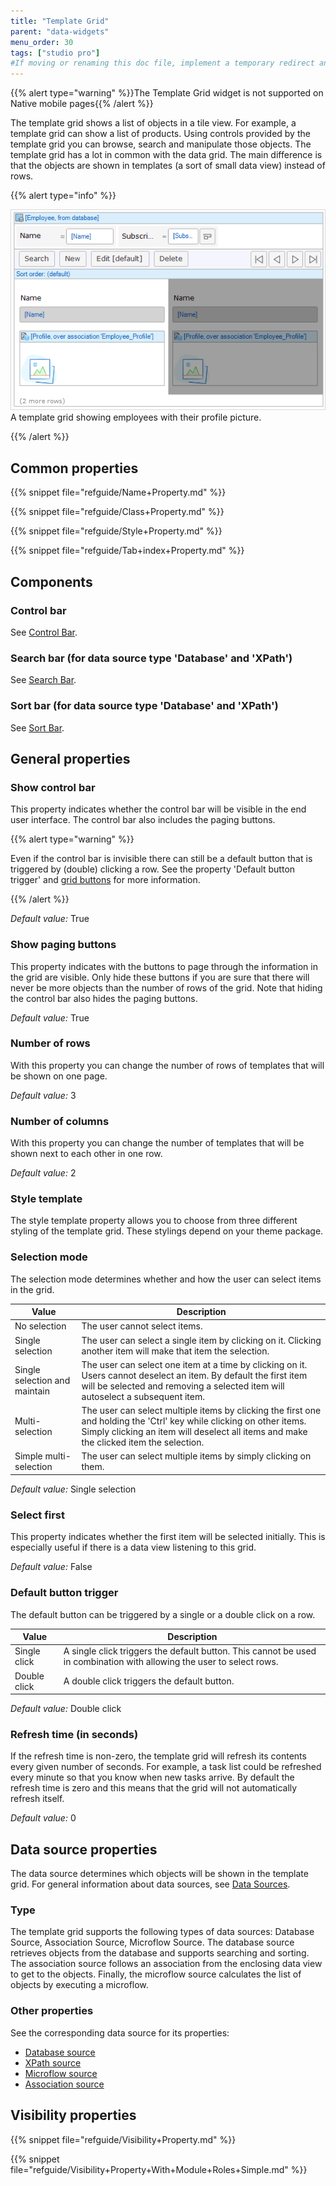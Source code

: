 ```yaml
---
title: "Template Grid"
parent: "data-widgets"
menu_order: 30
tags: ["studio pro"]
#If moving or renaming this doc file, implement a temporary redirect and let the respective team know they should update the URL in the product. See Mapping to Products for more details.
---
```


{{% alert type="warning" %}}The Template Grid widget is not supported on Native mobile pages{{% /alert %}}

The template grid shows a list of objects in a tile view. For example, a template grid can show a list of products. Using controls provided by the template grid you can browse, search and manipulate those objects. The template grid has a lot in common with the data grid. The main difference is that the objects are shown in templates (a sort of small data view) instead of rows.

{{% alert type="info" %}}

![](attachments/pages/template-grid.png)
A template grid showing employees with their profile picture.

{{% /alert %}}

## Common properties

{{% snippet file="refguide/Name+Property.md" %}}

{{% snippet file="refguide/Class+Property.md" %}}

{{% snippet file="refguide/Style+Property.md" %}}

{{% snippet file="refguide/Tab+index+Property.md" %}}

## Components

### Control bar

See [Control Bar](control-bar).

### Search bar (for data source type 'Database' and 'XPath')

See [Search Bar](search-bar).

### Sort bar (for data source type 'Database' and 'XPath')

See [Sort Bar](sort-bar).

## General properties

### Show control bar

This property indicates whether the control bar will be visible in the end user interface. The control bar also includes the paging buttons.

{{% alert type="warning" %}}

Even if the control bar is invisible there can still be a default button that is triggered by (double) clicking a row. See the property 'Default button trigger' and [grid buttons](control-bar) for more information.

{{% /alert %}}

_Default value:_ True

### Show paging buttons

This property indicates with the buttons to page through the information in the grid are visible. Only hide these buttons if you are sure that there will never be more objects than the number of rows of the grid. Note that hiding the control bar also hides the paging buttons.

_Default value:_ True

### Number of rows

With this property you can change the number of rows of templates that will be shown on one page.

_Default value:_ 3

### Number of columns

With this property you can change the number of templates that will be shown next to each other in one row.

_Default value:_ 2

### Style template

The style template property allows you to choose from three different styling of the template grid. These stylings depend on your theme package.

### Selection mode

The selection mode determines whether and how the user can select items in the grid.

| Value | Description |
| --- | --- |
| No selection | The user cannot select items. |
| Single selection | The user can select a single item by clicking on it. Clicking another item will make that item the selection. |
| Single selection and maintain | The user can select one item at a time by clicking on it. Users cannot deselect an item. By default the first item will be selected and removing a selected item will autoselect a subsequent item. |
| Multi-selection | The user can select multiple items by clicking the first one and holding the 'Ctrl' key while clicking on other items. Simply clicking an item will deselect all items and make the clicked item the selection. |
| Simple multi-selection | The user can select multiple items by simply clicking on them. |

_Default value:_ Single selection

### Select first

This property indicates whether the first item will be selected initially. This is especially useful if there is a data view listening to this grid.

_Default value:_ False

### Default button trigger

The default button can be triggered by a single or a double click on a row.

| Value | Description |
| --- | --- |
| Single click | A single click triggers the default button. This cannot be used in combination with allowing the user to select rows. |
| Double click | A double click triggers the default button. |

_Default value:_ Double click

### Refresh time (in seconds)

If the refresh time is non-zero, the template grid will refresh its contents every given number of seconds. For example, a task list could be refreshed every minute so that you know when new tasks arrive. By default the refresh time is zero and this means that the grid will not automatically refresh itself.

_Default value:_ 0

## Data source properties

The data source determines which objects will be shown in the template grid. For general information about data sources, see [Data Sources](data-sources).

### Type

The template grid supports the following types of data sources: Database Source, Association Source, Microflow Source. The database source retrieves objects from the database and supports searching and sorting. The association source follows an association from the enclosing data view to get to the objects. Finally, the microflow source calculates the list of objects by executing a microflow.

### Other properties

See the corresponding data source for its properties:

*   [Database source](database-source)
*   [XPath source](xpath-source)
*   [Microflow source](microflow-source)
*   [Association source](association-source)

## Visibility properties

{{% snippet file="refguide/Visibility+Property.md" %}}

{{% snippet file="refguide/Visibility+Property+With+Module+Roles+Simple.md" %}}
